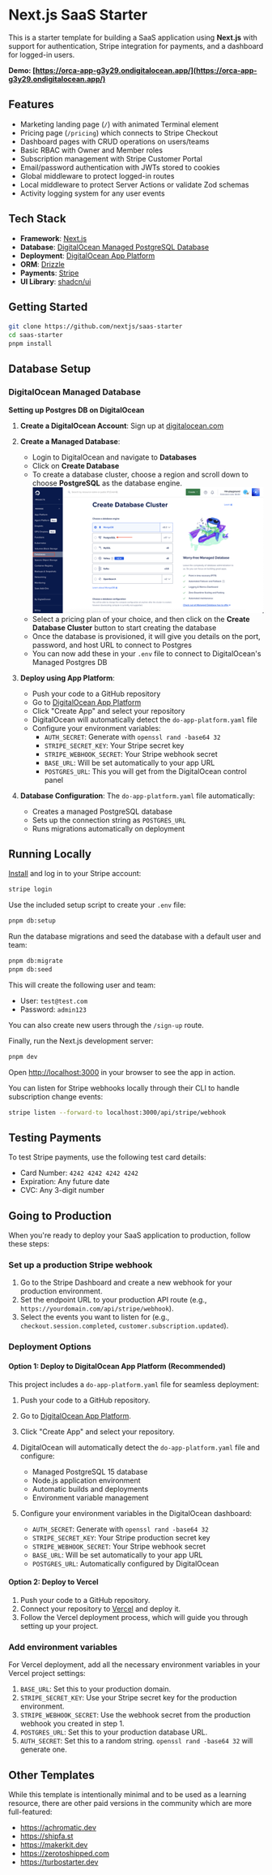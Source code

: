 # Next.js SaaS Starter

This is a starter template for building a SaaS application using **Next.js** with support for authentication, Stripe integration for payments, and a dashboard for logged-in users.

**Demo: [https://orca-app-g3y29.ondigitalocean.app/](https://orca-app-g3y29.ondigitalocean.app/)**

## Features

- Marketing landing page (`/`) with animated Terminal element
- Pricing page (`/pricing`) which connects to Stripe Checkout
- Dashboard pages with CRUD operations on users/teams
- Basic RBAC with Owner and Member roles
- Subscription management with Stripe Customer Portal
- Email/password authentication with JWTs stored to cookies
- Global middleware to protect logged-in routes
- Local middleware to protect Server Actions or validate Zod schemas
- Activity logging system for any user events

## Tech Stack

- **Framework**: [Next.js](https://nextjs.org/)
- **Database**: [DigitalOcean Managed PostgreSQL Database](https://www.digitalocean.com/products/managed-databases)
- **Deployment**: [DigitalOcean App Platform](https://www.digitalocean.com/products/app-platform)
- **ORM**: [Drizzle](https://orm.drizzle.team/)
- **Payments**: [Stripe](https://stripe.com/)
- **UI Library**: [shadcn/ui](https://ui.shadcn.com/)

## Getting Started

```bash
git clone https://github.com/nextjs/saas-starter
cd saas-starter
pnpm install
```

## Database Setup

### DigitalOcean Managed Database

**Setting up Postgres DB on DigitalOcean**

1. **Create a DigitalOcean Account**: Sign up at [digitalocean.com](https://digitalocean.com)

2. **Create a Managed Database**:
   - Login to DigitalOcean and navigate to **Databases**
   - Click on **Create Database**
   - To create a database cluster, choose a region and scroll down to choose **PostgreSQL** as the database engine.
   ![Creating DB](./images/db.png)
   - Select a pricing plan of your choice, and then click on the **Create Database Cluster** button to start creating the database
   - Once the database is provisioned, it will give you details on the port, password, and host URL to connect to Postgres
   - You can now add these in your `.env` file to connect to DigitalOcean's Managed Postgres DB

5. **Deploy using App Platform**:
   - Push your code to a GitHub repository
   - Go to [DigitalOcean App Platform](https://cloud.digitalocean.com/apps)
   - Click "Create App" and select your repository
   - DigitalOcean will automatically detect the `do-app-platform.yaml` file
   - Configure your environment variables:
     - `AUTH_SECRET`: Generate with `openssl rand -base64 32`
     - `STRIPE_SECRET_KEY`: Your Stripe secret key
     - `STRIPE_WEBHOOK_SECRET`: Your Stripe webhook secret
     - `BASE_URL`: Will be set automatically to your app URL
     - `POSTGRES_URL`: This you will get from the DigitalOcean control panel

6. **Database Configuration**: The `do-app-platform.yaml` file automatically:
   - Creates a managed PostgreSQL database
   - Sets up the connection string as `POSTGRES_URL`
   - Runs migrations automatically on deployment


## Running Locally

[Install](https://docs.stripe.com/stripe-cli) and log in to your Stripe account:

```bash
stripe login
```

Use the included setup script to create your `.env` file:

```bash
pnpm db:setup
```

Run the database migrations and seed the database with a default user and team:

```bash
pnpm db:migrate
pnpm db:seed
```

This will create the following user and team:

- User: `test@test.com`
- Password: `admin123`

You can also create new users through the `/sign-up` route.

Finally, run the Next.js development server:

```bash
pnpm dev
```

Open [http://localhost:3000](http://localhost:3000) in your browser to see the app in action.

You can listen for Stripe webhooks locally through their CLI to handle subscription change events:

```bash
stripe listen --forward-to localhost:3000/api/stripe/webhook
```

## Testing Payments

To test Stripe payments, use the following test card details:

- Card Number: `4242 4242 4242 4242`
- Expiration: Any future date
- CVC: Any 3-digit number

## Going to Production

When you're ready to deploy your SaaS application to production, follow these steps:

### Set up a production Stripe webhook

1. Go to the Stripe Dashboard and create a new webhook for your production environment.
2. Set the endpoint URL to your production API route (e.g., `https://yourdomain.com/api/stripe/webhook`).
3. Select the events you want to listen for (e.g., `checkout.session.completed`, `customer.subscription.updated`).

### Deployment Options

#### Option 1: Deploy to DigitalOcean App Platform (Recommended)

This project includes a `do-app-platform.yaml` file for seamless deployment:

1. Push your code to a GitHub repository.
2. Go to [DigitalOcean App Platform](https://cloud.digitalocean.com/apps).
3. Click "Create App" and select your repository.
4. DigitalOcean will automatically detect the `do-app-platform.yaml` file and configure:
   - Managed PostgreSQL 15 database
   - Node.js application environment
   - Automatic builds and deployments
   - Environment variable management

5. Configure your environment variables in the DigitalOcean dashboard:
   - `AUTH_SECRET`: Generate with `openssl rand -base64 32`
   - `STRIPE_SECRET_KEY`: Your Stripe production secret key
   - `STRIPE_WEBHOOK_SECRET`: Your Stripe webhook secret
   - `BASE_URL`: Will be set automatically to your app URL
   - `POSTGRES_URL`: Automatically configured by DigitalOcean

#### Option 2: Deploy to Vercel

1. Push your code to a GitHub repository.
2. Connect your repository to [Vercel](https://vercel.com/) and deploy it.
3. Follow the Vercel deployment process, which will guide you through setting up your project.

### Add environment variables

For Vercel deployment, add all the necessary environment variables in your Vercel project settings:

1. `BASE_URL`: Set this to your production domain.
2. `STRIPE_SECRET_KEY`: Use your Stripe secret key for the production environment.
3. `STRIPE_WEBHOOK_SECRET`: Use the webhook secret from the production webhook you created in step 1.
4. `POSTGRES_URL`: Set this to your production database URL.
5. `AUTH_SECRET`: Set this to a random string. `openssl rand -base64 32` will generate one.

## Other Templates

While this template is intentionally minimal and to be used as a learning resource, there are other paid versions in the community which are more full-featured:

- https://achromatic.dev
- https://shipfa.st
- https://makerkit.dev
- https://zerotoshipped.com
- https://turbostarter.dev
